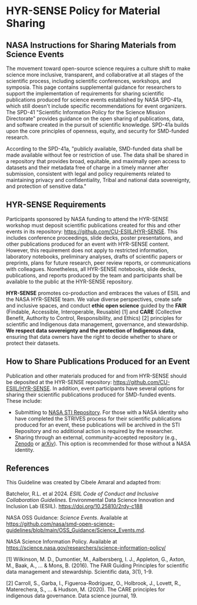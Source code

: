# HYR-SENSE Policy for Material Sharing

## NASA Instructions for Sharing Materials from Science Events
The movement toward open-source science requires a culture shift to make science more inclusive, transparent, and collaborative at all stages of the scientific process, including scientific conferences, workshops, and symposia. This page contains supplemental guidance for researchers to support the implementation of requirements for sharing scientific publications produced for science events established by NASA SPD-41a, which still doesn't include specific recommendations for event organizers. The SPD-41 "Scientific Information Policy for the Science Mission Directorate" provides guidance on the open sharing of publications, data, and software created in the pursuit of scientific knowledge. SPD-41a builds upon the core principles of openness, equity, and security for SMD-funded research.    

According to the SPD-41a, "publicly available, SMD-funded data shall be made available without fee or restriction of use. The data shall be shared in a repository that provides broad, equitable, and maximally open access to datasets and their metadata free of charge in a timely manner after submission, consistent with legal and policy requirements related to maintaining privacy and confidentiality, Tribal and national data sovereignty, and protection of sensitive data."

## HYR-SENSE Requirements 
Participants sponsored by NASA funding to attend the HYR-SENSE workshop must deposit scientific publications created for this and other events in its repository: https://github.com/CU-ESIIL/HYR-SENSE. This includes conference proceedings, slide decks, poster presentations, and other publications produced for an event with HYR-SENSE content. However, this requirement does not apply to restricted information, laboratory notebooks, preliminary analyses, drafts of scientific papers or preprints, plans for future research, peer review reports, or communications with colleagues. Nonetheless, all HYR-SENSE notebooks, slide decks, publications, and reports produced by the team and participants shall be available to the public at the HYR-SENSE repository.

**HYR-SENSE** promotes co-production and embraces the values of ESIIL and the NASA HYR-SENSE team. We value diverse perspectives, create safe and inclusive spaces, and conduct **ethic open science** guided by the **FAIR** (Findable, Accessible, Interoperable, Reusable) [1] and **CARE** (Collective Benefit, Authority to Control, Responsibility, and Ethics) [2] principles for scientific and Indigenous data management, governance, and stewardship. **We respect data sovereignty and the protection of Indigenous data**, ensuring that data owners have the right to decide whether to share or protect their datasets.

## How to Share Publications Produced for an Event
Publication and other materials produced for and from HYR-SENSE should be deposited at the HYR-SENSE repository: https://github.com/CU-ESIIL/HYR-SENSE. In addition, event participants have several options for sharing their scientific publications produced for SMD-funded events. These include:
* Submitting to [NASA STI Repository](https://ntrs.nasa.gov/). For those with a NASA identity who have completed the STRIVES process for their scientific publications produced for an event, these publications will be archived in the STI Repository and no additional action is required by the researcher.
* Sharing through an external, community-accepted repository (e.g., [Zenodo](https://zenodo.org/) or [arXiv](https://arxiv.org/)). This option is recommended for those without a NASA identity.

## References
This Guideline was created by Cibele Amaral and adapted from:

Batchelor, R.L. et al 2024. *ESIIL Code of Conduct and Inclusive Collaboration Guidelines.* Environmental Data Science Innovation and Inclusion Lab (ESIIL). https://doi.org/10.25810/2rdy-c188

NASA OSS Guidance: *Science Events*. Available at https://github.com/nasa/smd-open-science-guidelines/blob/main/OSS_Guidance/Science_Events.md.

NASA Science Information Policy. Available at https://science.nasa.gov/researchers/science-information-policy/

[1] Wilkinson, M. D., Dumontier, M., Aalbersberg, I. J., Appleton, G., Axton, M., Baak, A., ... & Mons, B. (2016). The FAIR Guiding Principles for scientific data management and stewardship. Scientific data, 3(1), 1-9.

[2] Carroll, S., Garba, I., Figueroa-Rodríguez, O., Holbrook, J., Lovett, R., Materechera, S., ... & Hudson, M. (2020). The CARE principles for indigenous data governance. Data science journal, 19.
